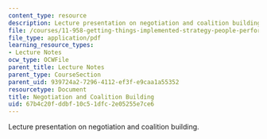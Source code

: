 ```yaml
---
content_type: resource
description: Lecture presentation on negotiation and coalition building.
file: /courses/11-958-getting-things-implemented-strategy-people-performance-and-leadership-january-iap-2009/67b4c20fddbf10c51dfc2e05255e7ce6_coalition_day1.pdf
file_type: application/pdf
learning_resource_types:
- Lecture Notes
ocw_type: OCWFile
parent_title: Lecture Notes
parent_type: CourseSection
parent_uid: 939724a2-7296-4112-ef3f-e9caa1a55352
resourcetype: Document
title: Negotiation and Coalition Building
uid: 67b4c20f-ddbf-10c5-1dfc-2e05255e7ce6
---
```

Lecture presentation on negotiation and coalition building.

